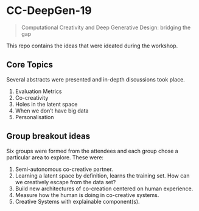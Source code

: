 # CC-DeepGen-19
> Computational Creativity and Deep Generative Design: bridging the gap


This repo contains the ideas that were ideated during the workshop.


## Core Topics

Several abstracts were presented and in-depth discussions took place.

1. Evaluation Metrics
2. Co-creativity
3. Holes in the latent space
4. When we don’t have big data
5. Personalisation

## Group breakout ideas

Six groups were formed from the attendees and each group chose a particular area to explore. These were:

1. Semi-autonomous co-creative partner.
2. Learning a latent space by definition, learns the training set. How can we creatively escape from the data set?
3. Build new architectures of co-creation centered on human experience.
4. Measure how the human is doing in co-creative systems.
5. Creative Systems with explainable component(s).
